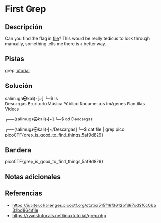 # First Grep

## Descripción
Can you find the flag in [file](https://jupiter.challenges.picoctf.org/static/515f19f3612bfd97cd3f0c0ba32bd864/file)? This would be really tedious to look through manually, something tells me there is a better way.

## Pistas
grep [tutorial](https://ryanstutorials.net/linuxtutorial/grep.php)

## Solución
salimuga㉿kali)-[~]
└─$ ls          
Descargas   Escritorio  Música      Público
Documentos  Imágenes    Plantillas  Vídeos
                                                                             
┌──(salimuga㉿kali)-[~]
└─$ cd Descargas
                                                                             
┌──(salimuga㉿kali)-[~/Descargas]
└─$ cat file | grep pico
picoCTF{grep_is_good_to_find_things_5af9d829}

## Bandera

picoCTF{grep_is_good_to_find_things_5af9d829}

## Notas adicionales


## Referencias
- https://jupiter.challenges.picoctf.org/static/515f19f3612bfd97cd3f0c0ba32bd864/file
- https://ryanstutorials.net/linuxtutorial/grep.php